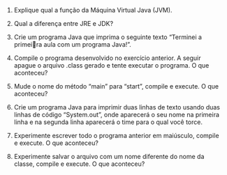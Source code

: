 1. Explique qual a função da Máquina Virtual Java (JVM).

2. Qual a diferença entre JRE e JDK?

3. Crie um programa Java que imprima o seguinte texto “Terminei a primeira aula com um programa Java!”.

4. Compile o programa desenvolvido no exercício anterior. A seguir apague 
o arquivo .class gerado e tente executar o programa. O que aconteceu?

5. Mude o nome do método “main” para “start”, compile e execute. O que 
aconteceu?

6. Crie um programa Java para imprimir duas linhas de texto usando duas 
linhas de código “System.out”, onde aparecerá o seu nome na primeira 
linha e na segunda linha aparecerá o time para o qual você torce.

7. Experimente escrever todo o programa anterior em maiúsculo, compile e 
execute. O que aconteceu?

8. Experimente salvar o arquivo com um nome diferente do nome da classe, 
compile e execute. O que aconteceu?
